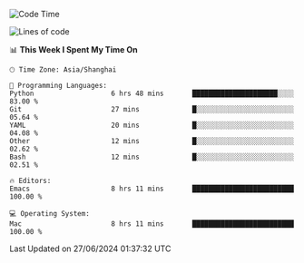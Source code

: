 <!--START_SECTION:waka-->
![Code Time](http://img.shields.io/badge/Code%20Time-2%2C027%20hrs%203%20mins-blue)

![Lines of code](https://img.shields.io/badge/From%20Hello%20World%20I%27ve%20Written-308.1%20thousand%20lines%20of%20code-blue)

📊 **This Week I Spent My Time On** 

```text
🕑︎ Time Zone: Asia/Shanghai

💬 Programming Languages: 
Python                   6 hrs 48 mins       █████████████████████░░░░   83.00 % 
Git                      27 mins             █░░░░░░░░░░░░░░░░░░░░░░░░   05.64 % 
YAML                     20 mins             █░░░░░░░░░░░░░░░░░░░░░░░░   04.08 % 
Other                    12 mins             █░░░░░░░░░░░░░░░░░░░░░░░░   02.62 % 
Bash                     12 mins             █░░░░░░░░░░░░░░░░░░░░░░░░   02.51 % 

🔥 Editors: 
Emacs                    8 hrs 11 mins       █████████████████████████   100.00 % 

💻 Operating System: 
Mac                      8 hrs 11 mins       █████████████████████████   100.00 % 
```


 Last Updated on 27/06/2024 01:37:32 UTC
<!--END_SECTION:waka-->
